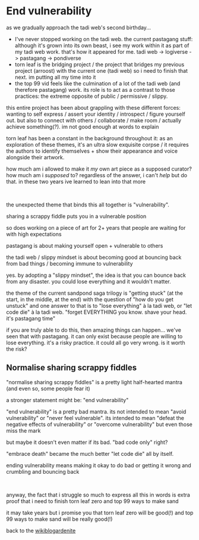 # End vulnerability

as we gradually approach the tadi web's second birthday...

- I've never stopped working on the tadi web. the current pastagang stuff: although it's grown into its own beast, i see my work within it as part of my tadi web work. that's how it appeared for me. tadi web -> logiverse -> pastagang -> pondiverse
- torn leaf is the bridging project / the project that bridges my previous project (arroost) with the current one (tadi web) so i need to finish that next. im putting all my time into it
- the top 99 vid feels like the culmination of a lot of the tadi web (and therefore pastagang) work. its role is to act as a contrast to those practices: the extreme opposite of public / permissive / slippy.

this entire project has been about grappling with these different forces: wanting to self express / assert your identity / introspect / figure yourself out. but also to connect with others / collaborate / make room / actually achieve something(?). im not good enough at words to explain

torn leaf has been a constant in the background throughout it: as an exploration of these themes, it's an ultra slow exquisite corpse / it requires the authors to identify themselves + show their appearance and voice alongside their artwork.

how much am i allowed to make it *my* own art piece as a supposed curator? how much am i *supposed* to? regardless of the answer, i can't *help* but do that. in these two years ive learned to lean into that more

<br>

the unexpected theme that binds this all together is "vulnerability".

sharing a scrappy fiddle puts you in a vulnerable position

so does working on a piece of art for 2+ years that people are waiting for with high expectations

pastagang is about making yourself open + vulnerable to others

the tadi web / slippy mindset is about becoming good at bouncing back from bad things / becoming immune to vulnerability

yes. by adopting a "slippy mindset", the idea is that you can bounce back from any disaster. you could lose everything and it wouldn't matter.

the theme of the current sandpond saga trilogy is "getting stuck" (at the start, in the middle, at the end) with the question of "how do you get unstuck" and one answer to that is to "lose everything" à la tadi web, or "let code die" à la tadi web. "forget EVERYTHING you know. shave your head. it's pastagang time"

if you are truly able to do this, then amazing things can happen... we've seen that with pastagang. it can only exist because people are willing to lose everything. it's a risky practice. it could all go very wrong. is it worth the risk?

## Normalise sharing scrappy fiddles

"normalise sharing scrappy fiddles" is a pretty light half-hearted mantra (and even so, some people fear it)

a stronger statement might be: "end vulnerability"

"end vulnerability" is a pretty bad mantra. its not intended to mean "avoid vulnerability" or "never feel vulnerable". its intended to mean "defeat the negative effects of vulnerability" or "overcome vulnerability" but even those miss the mark

but maybe it doesn't even matter if its bad. "bad code only" right?

"embrace death" became the much better "let code die" all by itself.

ending vulnerability means making it okay to do bad or getting it wrong and crumbling and bouncing back

<br>

anyway, the fact that i struggle so much to express all this in words is extra proof that i need to finish torn leaf zero and top 99 ways to make sand

it may take years but i promise you that torn leaf zero will be good(!) and top 99 ways to make sand will be really good(!)

back to the [wikiblogardenite](/wikiblogardenite)
